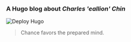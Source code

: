 ### A Hugo blog about *Charles 'eallion' Chin*
![Deploy Hugo](https://github.com/eallion/hugo/workflows/Deploy%20Hugo/badge.svg)

> Chance favors the prepared mind.